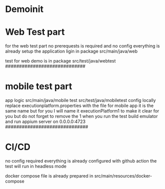# Demoinit
# Web Test part
for the web test part no prerequests is required and no config 
everything is already setup
the application ligin in package
src/main/java/web

test for web demo is in package
src/test/java/webtest
#############################
# mobile test part
app logic
src/main/java/mobile
test
src/test/java/mobiletest
config
    locally
    replace executionplatform.properties with the file for mobile app it is the same name but for you I will name it executionPlatform1 to make it clear for you but do not forget to remove the 1 when you run the test
    build emulator and run appium server on 0.0.0.0:4723
##############################
# CI/CD 
no config required everything is already configured with github action
the test will run in headless mode

docker compose file is already prepared in 
src/main/resources/docker-compose